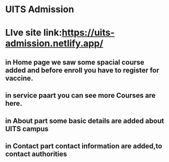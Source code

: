 # UITS Admission

# LIve site link:https://uits-admission.netlify.app/

## in Home page we saw some spacial course added and before enroll you have to register for vaccine.

## in service paart you can see more Courses are here.

## in About part some basic details are added about UITS campus

## in Contact part contact information are added,to contact authorities
